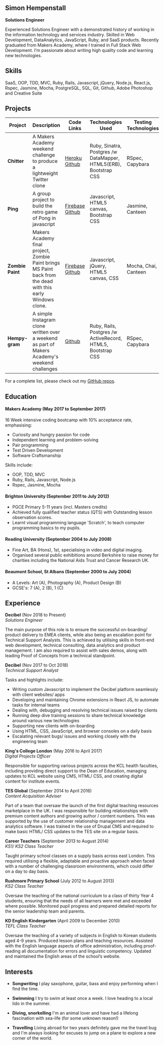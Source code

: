 ## Simon Hempenstall

**Solutions Engineer**  

Experienced Solutions Engineer with a demonstrated history of working in the information technology and services industry. Skilled in Web Development, DataAnalytics, JavaScript, Ruby, and SaaS products. Recently graduated from Makers Academy, where I trained in Full Stack Web Development. I’m passionate about writing high quality code and learning new technologies.  

## Skills

SaaS, OOP, TDD, MVC,
Ruby, Rails, Javascript, jQuery, Node.js, React.js,
Rspec, Jasmine, Mocha,
PostgreSQL, SQL,
Git, Github,
Adobe Photoshop and Creative Suite 

## Projects

Project | Description | Code Links | Technologies Used | Testing Technologies
--- | --- | --- | --- | ---
**Chitter** | A Makers Academy weekend challenge to produce a lightweight Twitter clone |[Heroku](https://hempy-chitter.herokuapp.com/) [Github](https://github.com/Hempy49/chitter-challenge) | Ruby, Sinatra, Postgres /w DataMapper, HTML5(ERB), Bootstrap CSS | RSpec, Capybara
**Ping** | A group project to build the retro game of Pong in javascript | [Firebase](https://ping-js.firebaseapp.com/) [Github](https://github.com/tbscanlon/ping-js)|Javascript, HTML5 canvas, Bootstrap CSS | Jasmine, Canteen
**Zombie Paint** | Makers Academy final project, Zombie Paint brings MS Paint back from the dead with this early Windows clone. | [Firebase](https://zombie-paint-902ce.firebaseapp.com) [Github](https://github.com/MarySalemme/zombie-paint)| Javascript, jQuery, HTML5 canvas, CSS | Mocha, Chai, Canteen
**Hempy-gram** | A simple Instagram clone written over a weekend as part of Makers Academy's weekend challenges | [Github](https://github.com/Hempy49/instagram-challenge)| Ruby, Rails, Postgres /w ActiveRecord, HTML5, Bootstrap CSS | RSpec, Capybara

For a complete list, please check out my [GitHub repos](https://github.com/Hempy49).


## Education

#### Makers Academy (May 2017 to September 2017)

16 Week intensive coding bootcamp with 10% acceptance rate, emphasising:

- Curiosity and hungry passion for code
- Independent learning and problem-solving
- Pair programming
- Test Driven Development
- Software Craftsmanship

Skills include:

- OOP, TDD, MVC
- Ruby, Rails, Javascript, Node.js
- Rspec, Jasmine, Mocha


#### Brighton University (September 2011 to July 2012)

- PGCE Primary 5-11 years (incl. Masters credits)
- Achieved fully qualified teacher status (QTS) with Outstanding lesson observation scores. 
- Learnt visual programming language 'Scratch', to teach computer programming basics to my pupils.   

#### Reading University (September 2004 to July 2008)
 
- Fine Art, BA (Hons), 1st, specialising in video and digital imaging. 
- Organised several public exhibitions around Berkshire to raise money for charities including the National Aids Trust and Cancer Research UK.  

#### Beaumont School, St Albans (September 2000 to July 2004)

- A Levels: Art (A), Photography (A), Product Design (B)
- GCSE's: 7 (A), 2 (B), 1 (C)  

## Experience

**Decibel** (Nov 2018 to Present)    
*Solutions Engineer*

The main purpose of this role is to ensure the successful on-boarding/ product delivery to EMEA clients, while also being an escalation point for Technical Support Analysts. This is achieved by utilising skills in front-end web development, technical consulting, data analytics and product management. I am also required to assist with sales demos, along with leading Proof of Concepts from a technical standpoint.

**Decibel** (Nov 2017 to Oct 2018)    
*Technical Support Analyst*

Tasks and highlights include:
- Writing custom Javascript to implement the Decibel platform seamlessly with client websites/ apps 
- Developing and maintaining Chrome extensions in React JS, to automate tasks for internal teams
- Dealing with, debugging and resolving technical issues raised by clients
- Running deep dive training sessions to share technical knowledge around various new technologies
- Supporting new clients with on-boarding
- Using HTML, CSS, JavaScript, and browser consoles on a daily basis
- Escalating relevant bugs/ issues and working closely with the engineering team

**King's College London** (May 2016 to April 2017)    
*Digital Projects Officer*

Responsible for supporting various projects across the KCL health faculties, including providing direct support to the Dean of Education, managing updates to KCL website using CMS, HTML/ CSS, and creating digital content for institute events.   

**TES Global** (September 2014 to April 2016)   
*Content Acquisition Adviser*  

Part of a team that oversaw the launch of the first digital teaching resources marketplace in the UK. I was responsible for building relationships with premium content authors and growing author / content numbers. This was supported by the use of customer relationship management and data analytics software. I was trained in the use of Drupal CMS and required to make basic HTML/ CSS updates to the TES site on a regular basis.      

**Career Teachers** (September 2013 to August 2014)   
*KS1/ KS2 Class Teacher*

Taught primary school classes on a supply basis across east London. This required utilising a flexible, adaptable and proactive approach when faced with a number of challenging classroom environments, which could differ on a day to day basis.

**Rushmore Primary School** (July 2012 to August 2013)   
*KS2 Class Teacher*

Oversaw the teaching of the national curriculum to a class of thirty Year 4 students, ensuring that the needs of all learners were met and exceeded where possible. Monitored pupil progress and prepared detailed reports for the senior leadership team and parents.

**KD English Kindergarten** (April 2009 to December 2010)   
*TEFL Class Teacher*

Oversaw the teaching of a variety of subjects in English to Korean students aged 4-9 years. Produced lesson plans and teaching resources. Assisted with the English language aspects of office administration, including proof-reading all documentation for errors and linguistic competency. Updated and maintained the English areas of the school’s website.

## Interests

- **Songwriting** I play saxophone, guitar, bass and enjoy performing when I find the time. 

- **Swimming** I try to swim at least once a week. I love heading to a local lido in the summer.

- **Diving, snorkelling** I'm an animal lover and have had a lifelong fascination with sea-life (for some unknown reason!)

- **Travelling** Living abroad for two years definitely gave me the travel bug and I'm always looking for excuses to jump on a plane to explore a new corner of the world.    
